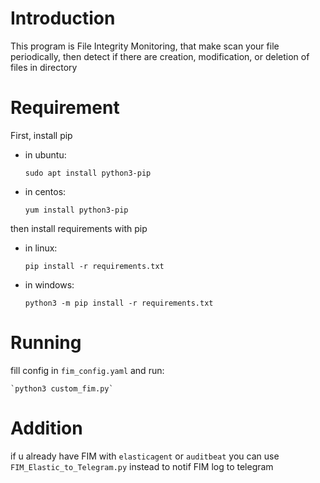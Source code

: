 # Introduction
This program is File Integrity Monitoring, that make scan your file periodically, then detect if there are creation, modification, or deletion of files in directory

# Requirement
First, install pip 
* in ubuntu:

    `sudo apt install python3-pip`
* in centos:

    `yum install python3-pip`

then install requirements with pip
* in linux:

    `pip install -r requirements.txt`

* in windows:

    `python3 -m pip install -r requirements.txt`

# Running
fill config in `fim_config.yaml` and run:

    `python3 custom_fim.py`

# Addition
if u already have FIM with `elasticagent` or `auditbeat` you can use `FIM_Elastic_to_Telegram.py` instead to notif FIM log to telegram